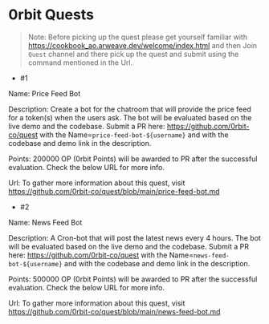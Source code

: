 # 0rbit Quests

> Note: Before picking up the quest please get yourself familiar with https://cookbook_ao.arweave.dev/welcome/index.html and then  Join `Quest` channel and there pick up the quest and submit using the command mentioned in the Url.

- #1

Name: Price Feed Bot

Description: Create a bot for the chatroom that will provide the price feed for a token(s) when the users ask. The bot will be evaluated based on the live demo and the codebase. 
Submit a PR here: https://github.com/0rbit-co/quest with the Name=`price-feed-bot-${username}` and with the codebase and demo link in the description.

Points: 200000 OP (0rbit Points) will be awarded to PR after the successful evaluation. Check the below URL for more info.

Url: To gather more information about this quest, visit https://github.com/0rbit-co/quest/blob/main/price-feed-bot.md

- #2

Name: News Feed Bot

Description: A Cron-bot that will post the latest news every 4 hours. The bot will be evaluated based on the live demo and the codebase. 
Submit a PR here: https://github.com/0rbit-co/quest with the Name=`news-feed-bot-${username}` and with the codebase and demo link in the description.

Points: 500000 OP (0rbit Points) will be awarded to PR after the successful evaluation. Check the below URL for more info.

Url: To gather more information about this quest, visit https://github.com/0rbit-co/quest/blob/main/news-feed-bot.md


